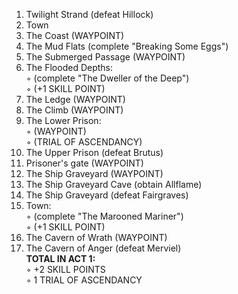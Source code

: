 1. Twilight Strand (defeat Hillock)  
2. Town  
3. The Coast (WAYPOINT)  
4. The Mud Flats (complete "Breaking Some Eggs")  
5. The Submerged Passage (WAYPOINT)  
6. The Flooded Depths:  
◦ (complete "The Dweller of the Deep")  
◦ (+1 SKILL POINT)  
7. The Ledge (WAYPOINT)  
8. The Climb (WAYPOINT)  
9. The Lower Prison:  
◦ (WAYPOINT)  
◦ (TRIAL OF ASCENDANCY)  
10. The Upper Prison (defeat Brutus)  
11. Prisoner's gate (WAYPOINT)  
12. The Ship Graveyard (WAYPOINT)  
13. The Ship Graveyard Cave (obtain Allflame)  
14. The Ship Graveyard (defeat Fairgraves)  
15. Town:  
◦ (complete "The Marooned Mariner")  
◦ (+1 SKILL POINT)  
16. The Cavern of Wrath (WAYPOINT)  
17. The Cavern of Anger (defeat Merviel)  
**TOTAL IN ACT 1:**  
◦ +2 SKILL POINTS   
◦ 1 TRIAL OF ASCENDANCY

